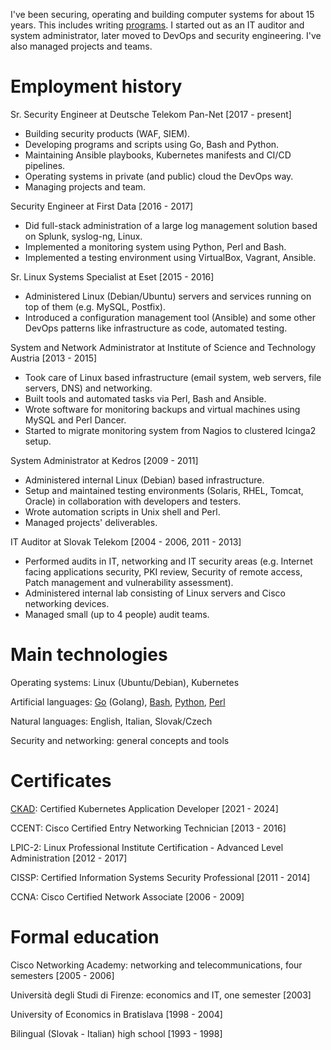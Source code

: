 I've been securing, operating and building computer systems for about 15 years. This includes writing [programs](https://github.com/jreisinger). I started out as an IT auditor and system administrator, later moved to DevOps and security engineering. I've also managed projects and teams.

# Employment history

Sr. Security Engineer
at Deutsche Telekom Pan-Net [2017 - present]

* Building security products (WAF, SIEM).
* Developing programs and scripts using Go, Bash and Python.
* Maintaining Ansible playbooks, Kubernetes manifests and CI/CD pipelines.
* Operating systems in private (and public) cloud the DevOps way.
* Managing projects and team.

Security Engineer
at First Data [2016 - 2017]

* Did full-stack administration of a large log management solution based on Splunk, syslog-ng, Linux.
* Implemented a monitoring system using Python, Perl and Bash.
* Implemented a testing environment using VirtualBox, Vagrant, Ansible.

Sr. Linux Systems Specialist
at Eset [2015 - 2016]

* Administered Linux (Debian/Ubuntu) servers and services running on top of them (e.g.  MySQL, Postfix).
* Introduced a configuration management tool (Ansible) and some other DevOps patterns like infrastructure as code, automated testing.

System and Network Administrator
at Institute of Science and Technology Austria [2013 - 2015]

* Took care of Linux based infrastructure (email system, web servers, file servers, DNS) and networking.
* Built tools and automated tasks via Perl, Bash and Ansible.
* Wrote software for monitoring backups and virtual machines using MySQL and Perl Dancer.
* Started to migrate monitoring system from Nagios to clustered Icinga2 setup.

System Administrator
at Kedros [2009 - 2011]

* Administered internal Linux (Debian) based infrastructure.
* Setup and maintained testing environments (Solaris, RHEL, Tomcat, Oracle) in collaboration with developers and testers.
* Wrote automation scripts in Unix shell and Perl.
* Managed projects' deliverables.

IT Auditor
at Slovak Telekom [2004 - 2006, 2011 - 2013]

* Performed audits in IT, networking and IT security areas (e.g. Internet facing applications security, PKI review, Security of remote access, Patch management and vulnerability assessment).
* Administered internal lab consisting of Linux servers and Cisco networking devices.
* Managed small (up to 4 people) audit teams.

# Main technologies

Operating systems: Linux (Ubuntu/Debian), Kubernetes

Artificial languages: [Go](https://github.com/jreisinger?tab=repositories&language=go) (Golang), [Bash](https://github.com/jreisinger?tab=repositories&language=shell), [Python](https://github.com/jreisinger?tab=repositories&language=python), [Perl](https://github.com/jreisinger?tab=repositories&language=perl)

Natural languages: English, Italian, Slovak/Czech

Security and networking: general concepts and tools

# Certificates

[CKAD](https://ti-user-certificates.s3.amazonaws.com/e0df7fbf-a057-42af-8a1f-590912be5460/e99ffcde-a0bf-4318-a42e-8d321eb86f34-jozef-reisinger-certified-kubernetes-application-developer-ckad-certificate.pdf): Certified Kubernetes Application Developer [2021 - 2024]

CCENT: Cisco Certified Entry Networking Technician [2013 - 2016]

LPIC-2: Linux Professional Institute Certification - Advanced Level Administration [2012 - 2017]

CISSP: Certified Information Systems Security Professional [2011 - 2014]

CCNA: Cisco Certified Network Associate [2006 - 2009]

# Formal education

Cisco Networking Academy: networking and telecommunications, four semesters [2005 - 2006]

Università degli Studi di Firenze: economics and IT, one semester [2003]

University of Economics in Bratislava [1998 - 2004]

Bilingual (Slovak - Italian) high school [1993 - 1998]
